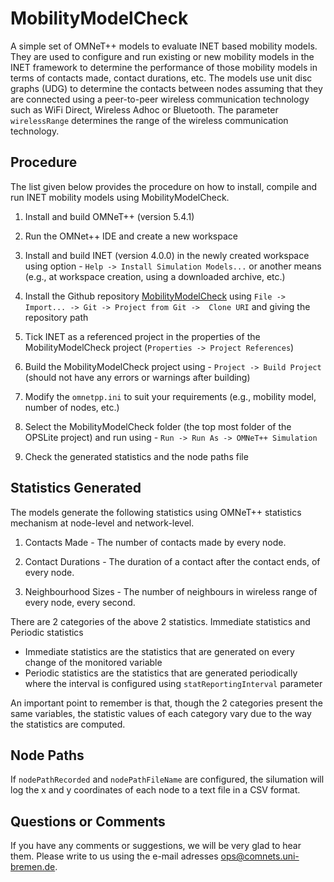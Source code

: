# MobilityModelCheck

A simple set of OMNeT++ models to evaluate INET based mobility models. They are used to configure and run existing or new mobility models in the INET framework to determine the performance of those mobility models in terms of contacts made, contact durations, etc. The models use unit disc graphs (UDG) to determine the contacts between nodes assuming that they are connected using a peer-to-peer wireless communication technology such as WiFi Direct, Wireless Adhoc or Bluetooth. The parameter `wirelessRange` determines the range of the wireless communication technology.


## Procedure
The list given below provides the procedure on how to install, compile and run INET mobility models using MobilityModelCheck.


1. Install and build OMNeT++ (version 5.4.1)

2. Run the OMNet++ IDE and create a new workspace

3. Install and build INET (version 4.0.0) in the newly created workspace using option - `Help -> Install Simulation Models...` or another means (e.g., at workspace creation, using a downloaded archive, etc.)

4. Install the Github repository [MobilityModelCheck](https://github.com/ComNets-Bremen/MobilityModelCheck.git) using `File -> Import... -> Git -> Project from Git ->  Clone URI` and giving the repository path

5. Tick INET as a referenced project in the properties of the MobilityModelCheck project (`Properties -> Project References`)

5. Build the MobilityModelCheck project using - `Project -> Build Project` (should not have any errors or warnings after building)

6. Modify the `omnetpp.ini` to suit your requirements (e.g., mobility model, number of nodes, etc.)

7. Select the MobilityModelCheck folder (the top most folder of the OPSLite project) and run using - `Run -> Run As -> OMNeT++ Simulation`

8. Check the generated statistics and the node paths file



## Statistics Generated

The models generate the following statistics using OMNeT++ statistics mechanism at node-level and network-level.

1. Contacts Made - The number of contacts made  by every node.

2. Contact Durations - The duration of a contact after the contact ends, of every node.  

3. Neighbourhood Sizes - The number of neighbours in wireless range of every node, every second.

There are 2 categories of the above 2 statistics. Immediate statistics and Periodic statistics

- Immediate statistics are the statistics that are generated on every change of the monitored variable
- Periodic statistics are the statistics that are generated periodically where the interval is configured using `statReportingInterval` parameter

An important point to remember is that, though the 2 categories present the same variables, the statistic values of each category vary due to the way the statistics are computed. 



## Node Paths

If `nodePathRecorded` and `nodePathFileName` are configured, the silumation will log the x and y coordinates of each node to a text file in a CSV format.



## Questions or Comments

If you have any comments or suggestions, we will be very glad to hear them. Please write to us using the e-mail adresses ops@comnets.uni-bremen.de.


